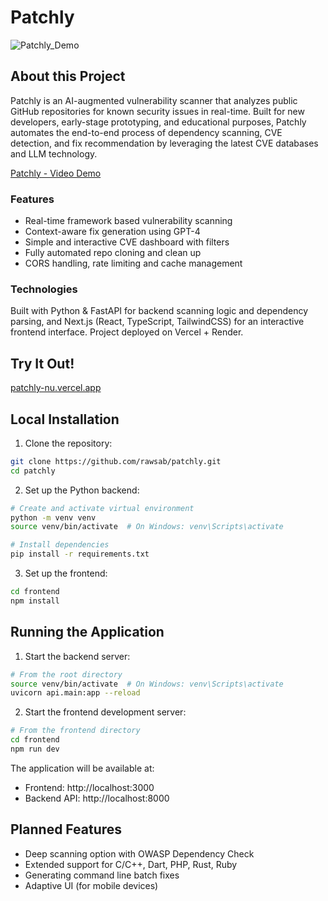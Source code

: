 # Patchly

![Patchly_Demo](https://github.com/user-attachments/assets/7cd6c59d-74a4-47ed-a9cf-95aa34ec160b)

## About this Project

Patchly is an AI-augmented vulnerability scanner that analyzes public GitHub repositories for known security issues in real-time. Built for new developers, early-stage prototyping, and educational purposes, Patchly automates the end-to-end process of dependency scanning, CVE detection, and fix recommendation by leveraging the latest CVE databases and LLM technology.

[Patchly - Video Demo](https://www.youtube.com/watch?v=69KOlBW8sSY)

### Features
- Real-time framework based vulnerability scanning
- Context-aware fix generation using GPT-4
- Simple and interactive CVE dashboard with filters
- Fully automated repo cloning and clean up
- CORS handling, rate limiting and cache management

### Technologies
Built with Python & FastAPI for backend scanning logic and dependency parsing, and Next.js (React, TypeScript, TailwindCSS) for an interactive frontend interface. Project deployed on Vercel + Render.


## Try It Out!

[patchly-nu.vercel.app](patchly-nu.vercel.app)


## Local Installation

1. Clone the repository:

```bash
git clone https://github.com/rawsab/patchly.git
cd patchly
```

2. Set up the Python backend:

```bash
# Create and activate virtual environment
python -m venv venv
source venv/bin/activate  # On Windows: venv\Scripts\activate

# Install dependencies
pip install -r requirements.txt
```

3. Set up the frontend:

```bash
cd frontend
npm install
```

## Running the Application

1. Start the backend server:

```bash
# From the root directory
source venv/bin/activate  # On Windows: venv\Scripts\activate
uvicorn api.main:app --reload
```

2. Start the frontend development server:

```bash
# From the frontend directory
cd frontend
npm run dev
```

The application will be available at:

- Frontend: http://localhost:3000
- Backend API: http://localhost:8000


## Planned Features

- Deep scanning option with OWASP Dependency Check
- Extended support for C/C++, Dart, PHP, Rust, Ruby
- Generating command line batch fixes
- Adaptive UI (for mobile devices)
